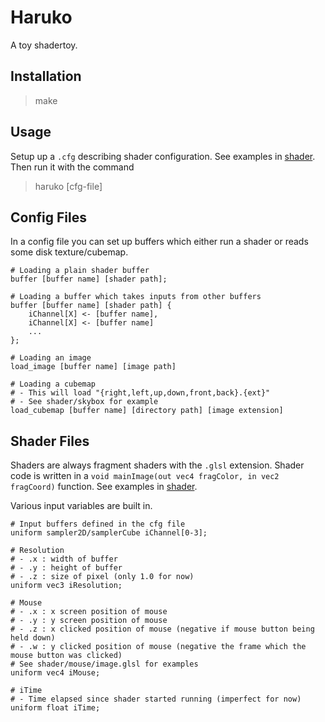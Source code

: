 # Haruko

A toy shadertoy.

## Installation
  > make

## Usage
  Setup up a `.cfg` describing shader configuration. See examples in [shader](https://github.com/vv4t/haruko/tree/main/shader). Then run it with the command 
  > haruko [cfg-file]

## Config Files
In a config file you can set up buffers which either run a shader or reads some disk texture/cubemap.

```
# Loading a plain shader buffer
buffer [buffer name] [shader path];

# Loading a buffer which takes inputs from other buffers
buffer [buffer name] [shader path] {
    iChannel[X] <- [buffer name],
    iChannel[X] <- [buffer name]
    ...
};

# Loading an image
load_image [buffer name] [image path]

# Loading a cubemap
# - This will load "{right,left,up,down,front,back}.{ext}"
# - See shader/skybox for example
load_cubemap [buffer name] [directory path] [image extension]
```

## Shader Files
Shaders are always fragment shaders with the `.glsl` extension. Shader code is written in a `void mainImage(out vec4 fragColor, in vec2 fragCoord)` function. See examples in [shader](https://github.com/vv4t/haruko/tree/main/shader).

Various input variables are built in.

```
# Input buffers defined in the cfg file
uniform sampler2D/samplerCube iChannel[0-3];

# Resolution
# - .x : width of buffer
# - .y : height of buffer
# - .z : size of pixel (only 1.0 for now)
uniform vec3 iResolution;

# Mouse
# - .x : x screen position of mouse
# - .y : y screen position of mouse
# - .z : x clicked position of mouse (negative if mouse button being held down)
# - .w : y clicked position of mouse (negative the frame which the mouse button was clicked)
# See shader/mouse/image.glsl for examples
uniform vec4 iMouse;

# iTime
# - Time elapsed since shader started running (imperfect for now)
uniform float iTime;
```
